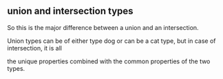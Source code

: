 

## union and intersection types

So this is the major difference between a union and an intersection.

Union types can be of either type dog or can be a cat type, but in case of intersection, it is all

the unique properties combined with the common properties of the two types.

